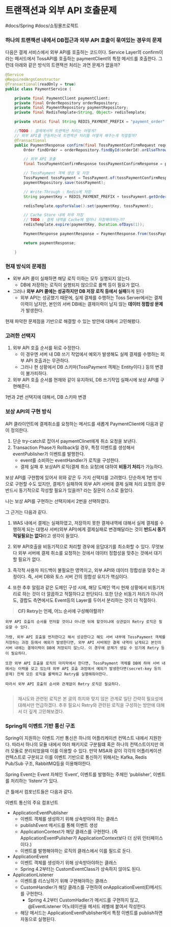 # 트랜잭션과 외부 API 호출문제
#docs/Spring
#docs/쇼핑몰프로젝트

### 하나의 트랜잭션 내에서 DB접근과 외부 API 호출이 묶여있는 경우의 문제


다음은 결제 서비스에서 외부 API를 호출하는 코드이다.
Service Layer의 confirm이라는 메서드에서 TossAPI를 호출하는 paymentClient의 특정 메서드를 호출한다. 그런데 아래와 같은 방식의 트랜잭션 처리는 과연 문제가 없을까? 


```java
@Service
@RequiredArgsConstructor
@Transactional(readOnly = true)
public class PaymentService {

    private final PaymentClient paymentClient;
    private final OrderRepository orderRepository;
    private final PaymentRepository paymentRepository;
    private final RedisTemplate<String, Object> redisTemplate;

    private static final String REDIS_PAYMENT_PREFIX = "payment_order";

    //TODO : 결제에서의 트랜잭션 처리는 어떻게?
    // 외부 API를 연동하는데 트랜잭션 처리를 어떻게 해주는게 적절할까?
    @Transactional
    public PaymentResponse confirm(final TossPaymentConfirmRequest request, final Long orderId) {
        Order findOrder = orderRepository.findById(orderId).orElseThrow(() -> new ApiException(OrderErrorCode.NOT_EXIST_ORDER));

        // 외부 API 호출
        final TossPaymentConfirmResponse tossPaymentConfirmResponse = paymentClient.confirmPayment(request);

        // TossPayment 객체 생성 및 저장
        TossPayment tossPayment = TossPayment.of(tossPaymentConfirmResponse, findOrder);
        paymentRepository.save(tossPayment);

        // Write-Through : Redis에 저장
        String paymentKey = REDIS_PAYMENT_PREFIX + tossPayment.getOrder().getId();

        redisTemplate.opsForValue().set(paymentKey, tossPayment);

        // Cache Store 내에 하루 저장
        // TODO : 결제 내역을 Cache에 얼마나 저장해야하는가?
        redisTemplate.expire(paymentKey, Duration.ofDays(1));

        PaymentResponse paymentResponse = PaymentResponse.from(tossPayment);

        return paymentResponse;

    }


```


### 현재 방식의 문제점

* 외부 API 콜이 실패하면 해당 로직 이하는 모두 실행되지 않는다.
  * DB에 저장하는 로직이 실행되지 않으므로 롤백 등이 필요가 없다.
* 그러나 **외부 API 콜에는 성공하지만 DB 저장 로직 등에서 실패**하게 된다
  * 외부 API는 성공했기 때문에, 실제 결제를 수행하는 Toss Server에서는 결제이력이 남지만, 본인의 서버 DB에는 결제이력이 남지 않는 **데이터 정합성 문제**가 발생한다.

현재 파악한 문제점을 기반으로 해결할 수 있는 방안에 대해서 고민해봤다.

### 고려한 선택지

1. 외부 API 호출 순서를 뒤로 수정한다.
   - 이 경우엔 서버 내 DB 쓰기 작업에서 예외가 발생해도 실제 결제를 수행하는 외부 API 호출과는 무관하다. 
   - 그러나 현 상황에서 DB 스키마(TossPayment 객체는 Entity이다.) 등의 변경이 불가피하다.
2. 외부 API 호출 순서를 현재와 같이 유지하되, DB 쓰기작업 실패시에 보상 API를 구현해준다. 

1번과 2번 선택지에 대해서, DB 스키마 변경

### 보상 API의 구현 방식

API 클라이언트에 결제취소를 요청하는 메서드를 새롭게 PaymentClient에 다음과 같이 정의한다. 

1. 단순 try-catch로 잡아서 paymentClinet에게 취소 요청을 보낸다.
2. Transaction Phase가 Rollback일 경우, 특정 이벤트를 생성해서 eventPublisher가 이벤트를 발행한다. 
   * event를 소비하는 eventHandler가 로직을 구성한다.
   * 결제 실패 후 보상API 로직(결제 취소 요청)에 대하여 **비동기 처리**가 가능하다.

보상 API를 구현함에 있어서 위와 같은 두 가지 선택지를 고려했다.
단순하게 1번 방식으로 구현할 수도 있지만, 결제가 실패하여 외부 API 서버에 결제 실패 처리 요청의 경우 반드시 동기적으로 작성할 필요가 있을까? 라는 질문이 스스로 들었다. 

나는 보상 API를 구현하는 선택지에서 2번을 선택하였다. 

그 근거는 다음과 같다. 

1. WAS 내에서 결제는 실패하였고, 저장하지 못한 결제내역에 대해서 실제 결제를 수행하게 되는 대행사 서버(외부 API)에게 결제실패로 변경해달라는 것이 **반드시 동기적일필요는 없다**라고 생각이 들었다.

2. 외부 API호출을 비동기적으로 처리할 경우에 응답대기를 최소화할 수 있다. 무엇보다 외부 서버에 결제 취소를 요청하는 것에서 데이터 정합성을 맞추는 것에서 대기할 필요가 없다.
3. 즉각적 사용자 피드백이 불필요한 영역이고, 외부 API와 데이터 정합성을 맞추는 과정이다. 즉, 서버 DB와 토스 서버 간의 정합성 유지가 핵심이다. 
4. 또한 추후 알림과 같은 도메인 구성 시에, 해당 도메인 역시 현재 상황에서 비동기처리로 하는 것이 더 깔끔하고 적절하다고 판단되다. 또한 단순 비동기 처리가 아니어도, 결합도 측면에서도 Event등의 Layer를 두어서 분리하는 것이 더 적절하다.

> **CF) Retry는 언제, 어느 순서에 구성해야할까?** 
```
외부 API 호출의 순서를 먼저할 것이냐 아니면 뒤에 할것이냐에 상관없이 Retry 로직은 필요할 수 있다. 

가령, 외부 API 호출을 먼저한다고 해서 성공한다고 해도 서버 내부에 TossPayment 객체를 저장하는 과정 등에서 예외가 발생한다면, 외부 API 서버에만 결제 내역이 남게되고 본인의 서버 내에는 결제이력이 DB에 저장되지 않느다. 이 경우에 문제가 생길 수 있기에 Retry 등이 필요하다.

또한 외부 API 호출을 로직의 마지막에서 한다면, TossPayment 객체를 DB에 하여 서버 내에서는 이력을 갖고 있는데 외부 API 호출 과정에서 예외가 발생한다면(secret-key 등의 문제) 전체 모든 로직을 롤백하고 Retry를 실행해줘야한다. 

따라서 외부 API 호출의 순서와 관계없이 Retry 로직은 필요하다.


```

> 재시도와 관련된 로직은 본 글의 취지와 맞지 않은 관계로 일단 간략히 필요성에 대해서만 언급하겠다. 추후 필요시 Retry와 관련된 로직을 구성하는 방안에 대해서 더 깊게 고민해보겠다.


### Spring의 이벤트 기반 통신 구조

Spring이 지원하는 이벤트 기반 통신은 하나의 어플리케이션 컨텍스트 내에서 지원한다. 따라서 하나의 모듈 내에서 여러 패키지로 구분될떄 혹은 하나의 컨텍스트이지만 여러 모듈로 분리되었을때 이를 이용할 수 있다. 
만약 MSA와 같이 각각의 어플리케이션 컨텍스트로 구분되고 이를 이벤트 기반으로 통신하기 위해서는 Kafka, Redis Pub/Sub 구조, RabbitMQ등을 이용해야한다. 

Spring Event는 Event 자체인 ‘Event’, 이벤트를 발행하는 주체인 ‘publisher’, 이벤트를 처리하는 ‘listenr’가 있다.

큰 틀에서 컴포넌트들은 다음과 같다. 


이벤트 통신의 주요 컴포넌트
- ApplicationEventPublisher
  - 이벤트 객체를 생성하기 위해 상속받아야 하는 클래스
  - publishEvent 메서드를 통해 이벤트 생성
  - ApplicationContext가 해당 클래스를 구현한다. (즉 ApplicationEventPulisher가 ApplicationContext보다 더 상위 인터페이스이다.)
  - 이벤트를 발행해야하는 로직의 클래스에서 이를 필드로 둔다.
- ApplicationEvent
  - 이벤트 객체를 생성하기 위해 상속받아야하는 클래스
  - Spring 4.2부터는 CustomEventClass가 상속하지 않아도 된다.
- ApplicationListener
  - 이벤트를 리스닝하기 위해 구현해야하는 클래스
  - CustomHandler가 해당 클래스를 구현하여 onApplicationEvent(E)메서드를 구현한다.
    - Spring 4.2부터 CustomHadler가 메서드를 구현하지 않고, @EventListener 어노테이션을 메서드 레벨에 붙여서 작성한다.
  - 해당 메서드는 ApplicationEventPublisher에서 특정 이벤트를 publish하면 자동으로 실행된다.



